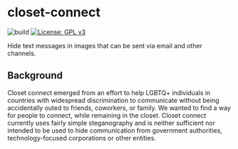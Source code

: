 # closet-connect

![build](https://github.com/billa42/closet-connect/actions/workflows/python-app.yml/badge.svg) [![License: GPL v3](https://img.shields.io/badge/License-GPLv3-blue.svg)](https://www.gnu.org/licenses/gpl-3.0)

Hide text messages in images that can be sent via email and other channels.

## Background
Closet connect emerged from an effort to help LGBTQ+ individuals in countries with widespread discrimination to communicate without being accidentally outed to friends, coworkers, or family. We wanted to find a way for people to connect, while remaining in the closet. Closet connect currently uses fairly simple steganography and is neither sufficient nor intended to be used to hide communication from government authorities, technology-focused corporations or other entities. 
